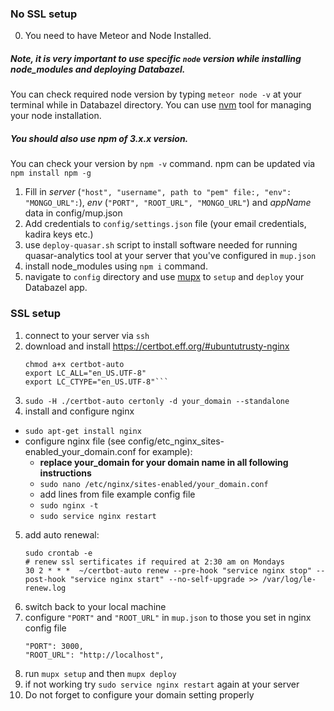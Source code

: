 ### No SSL setup

0) You need to have Meteor and Node Installed.
##### Note, it is very important to use specific `node` version while installing node_modules and deploying Databazel.
You can check required node version by typing `meteor node -v` at your
terminal while in Databazel directory.
You can use [nvm](https://github.com/creationix/nvm) tool for managing your node installation. 
##### You should also use npm of 3.x.x version.
You can check your version by  `npm -v` command.
npm can be updated via `npm install npm -g`

1) Fill in *server* (`"host", "username", path to "pem" file:, "env": "MONGO_URL":`), *env* (`"PORT", "ROOT_URL", "MONGO_URL"`) and *appName* data in config/mup.json
3) Add credentials to `config/settings.json` file (your email credentials, kadira keys etc.)
3) use `deploy-quasar.sh` script to install software needed for running quasar-analytics tool at your server that you've configured in `mup.json`
4) install node_modules using `npm i` command.
5) navigate to `config` directory and use [mupx](https://www.npmjs.com/package/mupx) to `setup` and `deploy` your Databazel app. 

### SSL setup
1) connect to your server via `ssh`
2) download and install https://certbot.eff.org/#ubuntutrusty-nginx
    ```wget https://dl.eff.org/certbot-auto
    chmod a+x certbot-auto
    export LC_ALL="en_US.UTF-8"
    export LC_CTYPE="en_US.UTF-8"```

3) `sudo -H ./certbot-auto certonly -d your_domain --standalone`
4) install and configure nginx
 - `sudo apt-get install nginx`
 - configure nginx file (see config/etc_nginx_sites-enabled_your_domain.conf for example):
    - **replace your_domain for your domain name in all following instructions**
    - `sudo nano /etc/nginx/sites-enabled/your_domain.conf`
    - add lines from file example config file
    - `sudo nginx -t`
    - `sudo service nginx restart`

5) add auto renewal:
    ```
    sudo crontab -e
    # renew ssl sertificates if required at 2:30 am on Mondays
    30 2 * * *  ~/certbot-auto renew --pre-hook "service nginx stop" --post-hook "service nginx start" --no-self-upgrade >> /var/log/le-renew.log
    ```
6) switch back to your local machine
7) configure `"PORT"` and `"ROOT_URL"` in  `mup.json` to those you set in nginx config file
    ```
    "PORT": 3000,
    "ROOT_URL": "http://localhost",
    ```
8) run `mupx setup` and then `mupx deploy`
9) if not working try `sudo service nginx restart` again at your server
10) Do not forget to configure your domain setting properly

